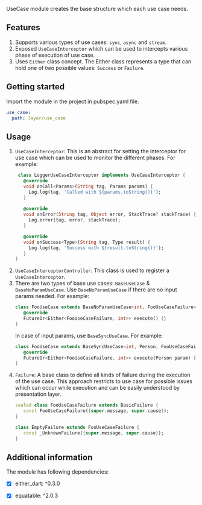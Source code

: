 UseCase module creates the base structure which each use case needs.

## Features

1. Supports various types of use cases: `sync`, `async` and `stream`.
2. Exposed `UseCaseInterceptor` which can be used to intercepts various phase of execution of use
   case.
3. Uses `Either` class concept. The Either class represents a type that can hold one of two possible
   values: `Success` or `Failure`.

## Getting started

Import the module in the project in pubspec.yaml file.

   ```yaml
   use_case:
     path: layer/use_case
   ```

## Usage

1. `UseCaseInterceptor`: This is an abstract for setting the interceptor for use case which can be
   used to monitor the different phases. For example:
   ```dart
    class LoggerUseCaseInterceptor implements UseCaseInterceptor {
      @override
      void onCall<Params>(String tag, Params params) {
        Log.log(tag, 'Called with ${params.toString()}');
      }
      
      @override
      void onError(String tag, Object error, StackTrace? stackTrace) {
        Log.error(tag, error, stackTrace);
      }
   
      @override
      void onSuccess<Type>(String tag, Type result) {
        Log.log(tag, 'Success with ${result.toString()}');
      }
   }
   ```
2. `UseCaseInterceptorController`: This class is used to register a `UseCaseInterceptor`.
3. There are two types of base use cases: `BaseUseCase` & `BaseNoParamUseCase`.
   Use `BaseNoParamUseCase` if there are no input params needed. For example:
   ```dart
   class FooUseCase extends BaseNoParamUseCase<int, FooUseCaseFailure> {
      @override
      FutureOr<Either<FooUseCaseFailure, int>> execute() {}
   }
   ```
   In case of input params, use `BaseSyncUseCase`. For example:
   ```dart
   class FooUseCase extends BaseSyncUseCase<int, Person, FooUseCaseFailure> {
      @override
      FutureOr<Either<FooUseCaseFailure, int>> execute(Person param) { {}
   }
   ```
4. `Failure`: A base class to define all kinds of failure during the execution of the use case. This
   approach restricts to use case for possible issues which can occur while execution and can be
   easily understood by presentation layer.
   ```dart
   sealed class FooUseCaseFailure extends BasicFailure {
      const FooUseCaseFailure({super.message, super.cause});
   }
   
   class EmptyFailure extends FooUseCaseFailure {
      const _UnknownFailure({super.message, super.cause});
   }
   ```

## Additional information

The module has following dependencies:

- [x] either_dart: ^0.3.0
- [x] equatable: ^2.0.3


